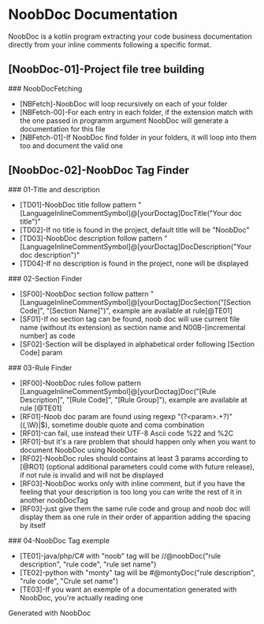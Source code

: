 # NoobDoc Documentation

NoobDoc is a kotlin program extracting your code business documentation directly from your inline comments following a specific format.

## [NoobDoc-01]-Project file tree building
### NoobDocFetching
- [NBFetch]-NoobDoc will loop recursively on each of your folder
- [NBFetch-00]-For each entry in each folder, if the extension match with the one passed in programm argument NoobDoc will generate a documentation for this file
- [NBFetch-01]-If NoobDoc find folder in your folders, it will loop into them too and document the valid one


## [NoobDoc-02]-NoobDoc Tag Finder
### 01-Title and description
- [TD01]-NoobDoc title follow pattern "[LanguageInlineCommentSymbol]@[yourDoctag]DocTitle("Your doc title")"
- [TD02]-If no title is found in the project, default title will be "NoobDoc"
- [TD03]-NoobDoc description follow pattern "[LanguageInlineCommentSymbol]@[yourDoctag]DocDescription("Your doc description")"
- [TD04]-If no description is found in the project, none will be displayed

### 02-Section Finder
- [SF00]-NoobDoc section follow pattern "[LanguageInlineCommentSymbol]@[yourDoctag]DocSection("[Section Code]", "[Section Name]")", example are available at rule[@TE01]
- [SF01]-If no section tag can be found, noob doc will use current file name (without its extension) as section name and N00B-[incremental number] as code
- [SF02]-Section will be displayed in alphabetical order following [Section Code] param

### 03-Rule Finder
- [RF00]-NoobDoc rules follow pattern [LanguageInlineCommentSymbol]@[yourDoctag]Doc("[Rule Description]", "[Rule Code]", "[Rule Group]"), example are available at rule [@TE01]
- [RF01]-Noob doc param are found using regexp "(?\<param\>.+?)"((,\W)|$), sometime double quote and coma combination
- [RF01]-can fail, use instead their UTF-8 Ascii code %22 and %2C
- [RF01]-but it's a rare problem that should happen only when you want to document NoobDoc using NoobDoc
- [RF02]-NoobDoc rules should contains at least 3 params according to [@RO1] (optional additional parameters could come with future release), if not rule is invalid and will not be displayed
- [RF03]-NoobDoc works only with inline comment, but if you have the feeling that your description is too long you can write the rest of it in another noobDocTag
- [RF03]-just give them the same rule code and group and noob doc will display them as one rule in their order of apparition adding the spacing by itself

### 04-NoobDoc Tag exemple
- [TE01]-java/php/C# with "noob" tag will be //@noobDoc("rule description", "rule code", "rule set name") 
- [TE02]-python with "monty" tag will be #@montyDoc("rule description", "rule code", "Crule set name") 
- [TE03]-If you want an exemple of a documentation generated with NoobDoc, you're actually reading one



Generated with NoobDoc